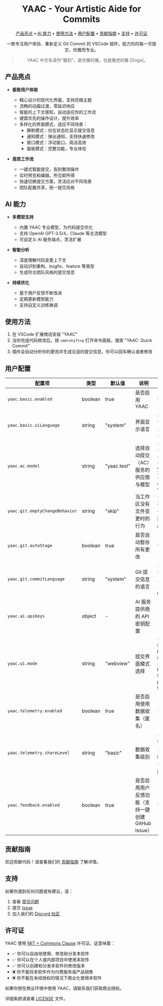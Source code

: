 <div align="center">

# YAAC - Your Artistic Aide for Commits

<!-- toc -->

[产品亮点](#产品亮点) • [AI 能力](#ai-能力) • [使用方法](#使用方法) • [用户配置](#用户配置) • [贡献指南](#贡献指南) • [支持](#支持) • [许可证](#许可证)

<!-- tocstop -->


一款专注用户体验、重新定义 Git Commit 的 VSCode 插件，助力你的每一次提交，优雅而专业。

> YAAC 中文名读作"雅刻"，是优雅的雅，也是雅虎的雅 [Doge]。

</div>

## 产品亮点

- **极致用户体验**

  - 精心设计的现代化界面，支持亮暗主题
  - 流畅的动画过渡，零延迟响应
  - 智能的上下文感知，自动适应你的工作流
  - 键盘优先的操作设计，提升效率
  - 多样化的界面模式，适应不同场景：
    - 静默模式：仅在状态栏显示提交信息
    - 通知模式：弹出通知，支持快速修改
    - 窗口模式：浮动窗口，简洁高效
    - 面板模式：完整功能，专业体验

- **高效工作流**
  - 一键式智能提交，告别繁琐操作
  - 实时预览和编辑，所见即所得
  - 快速切换提交方案，灵活应对不同场景
  - 团队配置共享，统一提交风格

## AI 能力

- **多模型支持**

  - 内置 YAAC 专业模型，为代码提交优化
  - 支持 OpenAI GPT-3.5/4，Claude 等主流模型
  - 可自定义 AI 服务端点，灵活扩展

- **智能分析**

  - 深度理解代码变更上下文
  - 自动识别重构、bugfix、feature 等类型
  - 生成符合团队风格的提交信息

- **持续优化**
  - 基于用户反馈不断改进
  - 定期更新模型能力
  - 支持自定义训练微调

## 使用方法

1. 在 VSCode 扩展商店安装 "YAAC"
2. 当你完成代码修改后，按 `cmd+shift+p` 打开命令面板，搜索 "YAAC: Quick Commit"
3. 插件会自动分析你的更改并生成合适的提交信息，你可以回车确认或者修改

## 用户配置

| 配置项 | 类型 | 默认值 | 说明 | 可选值 |
| --- | --- | --- | --- | --- |
| `yaac.basic.enabled` | boolean | true | 是否启用 YAAC | `true / false` |
| `yaac.basic.uiLanguage` | string | "system" | 界面显示语言 | • `system`: 跟随系统语言<br>• `zh_CN`: 中文<br>• `en_US`: English |
| `yaac.ac.model` | string | "yaac.test" | 选择自动提交（AC）服务的供应商与模型 | • `yaac.test`<br>• `yaac.balanced`<br>• `yaac.professional`<br>• `cgop.openai.chatgpt-3.5`<br>• `cgop.openai.chatgpt-4` |
| `yaac.git.emptyChangeBehavior` | string | "skip" | 当工作区没有文件变更时的行为 | • `skip`: 跳过空更改，不执行任何操作<br>• `amend`: 修改最近一次提交（git commit --amend） |
| `yaac.git.autoStage` | boolean | true | 是否自动暂存所有更改 | `true / false` |
| `yaac.git.commitLanguage` | string | "system" | Git 提交信息的语言 | • `system`: 跟随系统语言<br>• `zh_CN`: 中文提交信息<br>• `en_US`: English commit messages |
| `yaac.ai.apiKeys` | object | - | AI 服务提供商的 API 密钥配置 |  |
| `yaac.ui.mode` | string | "webview" | 提交界面模式选择 | • `quickInput`: Quick & Simple: Single-line input box for fast commits<br>• `webview`: Professional: Full-featured editor with preview and formatting |
| `yaac.telemetry.enabled` | boolean | true | 是否启用使用数据收集（匿名） | `true / false` |
| `yaac.telemetry.shareLevel` | string | "basic" | 数据收集级别 | • `minimal`: 仅收集基本错误信息<br>• `basic`: 包含功能使用统计和性能数据<br>• `full`: 额外包含 AI 生成结果的质量反馈 |
| `yaac.feedback.enabled` | boolean | true | 是否启用用户反馈功能（支持一键创建 GitHub Issue） | `true / false` |

## 贡献指南

欢迎贡献代码！请查看我们的 [贡献指南](CONTRIBUTING.md) 了解详情。

## 支持

如果你遇到任何问题或有建议，请：

1. 查看 [常见问题](FAQ.md)
2. 提交 [Issue](https://github.com/cs-magic-open/oh-my-commit/issues)
3. 加入我们的 [Discord 社区](https://discord.gg/yaac)

## 许可证

YAAC 使用 [MIT + Commons Clause](./LICENSE) 许可证。这意味着：

- ✅ 你可以自由地使用、修改和分发本软件
- ✅ 你可以在个人或内部项目中使用本软件
- ✅ 你可以创建和分发本软件的修改版本
- ❌ 你不能将本软件作为付费服务或产品销售
- ❌ 你不能在未经授权的情况下商业化使用本软件

如果你想在商业环境中使用 YAAC，请联系我们获取商业授权。

详细条款请查看 [LICENSE](./LICENSE) 文件。
